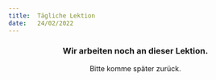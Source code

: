 ```yaml
---
title:  Tägliche Lektion
date:   24/02/2022
---
```


### <center>Wir arbeiten noch an dieser Lektion.</center>
<center>Bitte komme später zurück.</center>